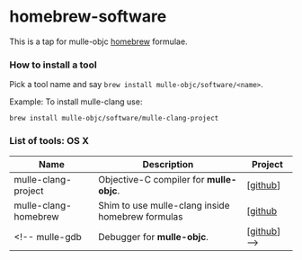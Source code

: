 # homebrew-software

This is a tap for mulle-objc [homebrew](//brew.sh) formulae.


### How to install a tool

Pick a tool name and say `brew install mulle-objc/software/<name>`.

Example: To install mulle-clang use:

~~~
brew install mulle-objc/software/mulle-clang-project
~~~


### List of tools: OS X

Name                    | Description                               | Project
------------------------|-------------------------------------------|-------------
mulle-clang-project     | Objective-C compiler for **mulle-objc**.  | [[github](https://github.com/mulle-cc/mulle-clang-project)]
mulle-clang-homebrew    | Shim to use mulle-clang inside homebrew formulas | [[github](https://github.com/mulle-cc/mulle-clang-homebrew)
<!-- mulle-gdb               | Debugger for **mulle-objc**.              | [[github](https://github.com/mulle-cc/mulle-gdb)] -->
